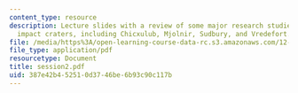 ```yaml
---
content_type: resource
description: Lecture slides with a review of some major research studies of terrestrial
  impact craters, including Chicxulub, Mjolnir, Sudbury, and Vredefort.
file: /media/https%3A/open-learning-course-data-rc.s3.amazonaws.com/12-091-basics-of-impact-cratering-geological-geophysical-geochemical-environmental-studies-of-some-impact-craters-of-the-earth-january-iap-2008/387e42b452510d3746be6b93c90c117b_session2.pdf
file_type: application/pdf
resourcetype: Document
title: session2.pdf
uid: 387e42b4-5251-0d37-46be-6b93c90c117b
---
```

